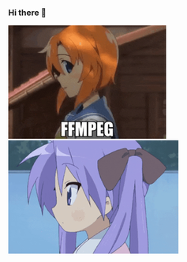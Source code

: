 ### Hi there 👋
![](https://raw.githubusercontent.com/Jenya705/Jenya705/refs/heads/main/renaffmpeg.gif)
![](https://raw.githubusercontent.com/Jenya705/Jenya705/refs/heads/main/jobapplication-320.gif)
